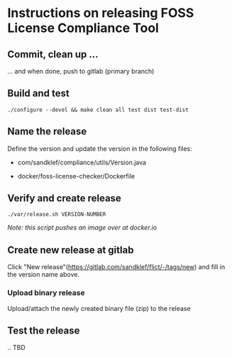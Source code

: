 # Instructions on releasing FOSS License Compliance Tool

## Commit, clean up ...

... and when done, push to gitlab (primary branch)

## Build and test

```
./configure --devel && make clean all test dist test-dist
```

## Name the release

Define the version and update the version in the following files:

* com/sandklef/compliance/utils/Version.java

* docker/foss-license-checker/Dockerfile

## Verify and create release

```
./var/release.sh VERSION-NUMBER
```

*Note: this script pushes an image over at docker.io*

## Create new release at gitlab

Click "New release"(https://gitlab.com/sandklef/flict/-/tags/new) and fill in the version name above.

### Upload binary release

Upload/attach the newly created binary file (zip) to the release

## Test the release

.. TBD